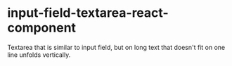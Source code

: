# input-field-textarea-react-component
Textarea that is similar to input field, but on long text that doesn't fit on one line unfolds vertically.
